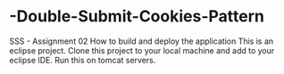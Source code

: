 # -Double-Submit-Cookies-Pattern
SSS - Assignment 02
How to build and deploy the application
This is an eclipse project. Clone this project to your local machine and add to your eclipse IDE. Run this on tomcat servers.
